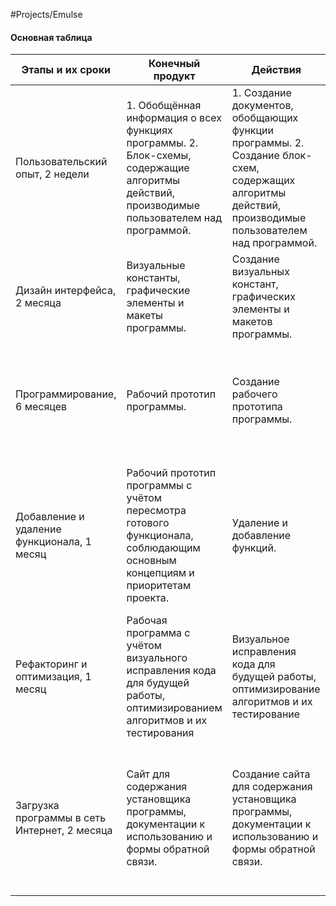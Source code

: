 #Projects/Emulse
#### Основная таблица

| Этапы и их сроки                             | Конечный продукт                                                                                                                             | Действия                                                                                                                                               | Роли                                                                                                | Материалы                                                                                                                       | Источники информации                  | Другие помощники                                                 |
| -------------------------------------------- | -------------------------------------------------------------------------------------------------------------------------------------------- | ------------------------------------------------------------------------------------------------------------------------------------------------------ | --------------------------------------------------------------------------------------------------- | ------------------------------------------------------------------------------------------------------------------------------- | ------------------------------------- | ---------------------------------------------------------------- |
| Пользовательский опыт, 2 недели              | 1. Обобщённая информация о всех функциях программы. 2. Блок-схемы, содержащие алгоритмы действий, производимые пользователем над программой. | 1. Создание документов, обобщающих функции программы. 2. Создание блок-схем, содержащих алгоритмы действий, производимые пользователем над программой. | Дизайнер алгоритмов действий и концепций программы.                                                 | Интернет-ресурсы, программа для создания документов и блок-схем.                                                                | Интернет-ресурсы, респонденты.        | Программист, дизайнер пользовательского интерфейса.              |
| Дизайн интерфейса, 2 месяца                  | Визуальные константы, графические элементы и макеты программы.                                                                               | Создание визуальных констант, графических элементы и макетов программы.                                                                                | Дизайнер интерфейсов, дизайнер алгоритмов действий и концепций программы.                           | Интернет-ресурсы, программа для создания графического интерфейса.                                                               | Интернет-ресурсы, респонденты, книги. | Программист, дизайнер алгоритмов действий и концепций программы. |
| Программирование, 6 месяцев                  | Рабочий прототип программы.                                                                                                                  | Создание рабочего прототипа программы.                                                                                                                 | Программист, дизайнер интерфейсов, дизайнер алгоритмов действий и концепций программы, тестировщик. | Интернет-ресурсы, редактор кода.                                                                                                | Интернет-ресурсы, книги.              |                                                                  |
| Добавление и удаление функционала, 1 месяц   | Рабочий прототип программы с учётом пересмотра готового функционала, соблюдающим основным концепциям и приоритетам проекта.                  | Удаление и добавление функций.                                                                                                                         | Программист, дизайнер интерфейсов, дизайнер алгоритмов действий и концепций программы.              | Интернет-ресурсы, редактор кода, программа для создания графического интерфейса, программа для создания документов и блок-схем. | Интернет-ресурсы, респонденты, книги. | Тестировщик                                                      |
| Рефакторинг и оптимизация, 1 месяц           | Рабочая программа с учётом визуального исправления кода для будущей работы, оптимизированием алгоритмов и их тестирования                    | Визуальное исправления кода для будущей работы, оптимизирование алгоритмов и их тестирование                                                           | Программист, тестировщик                                                                            | Интернет-ресурсы, редактор кода.                                                                                                | Интернет-ресурсы.                     |                                                                  |
| Загрузка программы в сеть Интернет, 2 месяца | Сайт для содержания установщика программы, документации к использованию и формы обратной связи.                                              | Создание сайта для содержания установщика программы, документации к использованию и формы обратной связи.                                              | Программист, дизайнер интерфейсов, дизайнер алгоритмов действий и концепций программы, тестировщик. | Интернет-ресурсы, редактор кода, программа для создания графического интерфейса, программа для создания документов и блок-схем. | Интернет-ресурсы, респонденты.        |                                                                  |